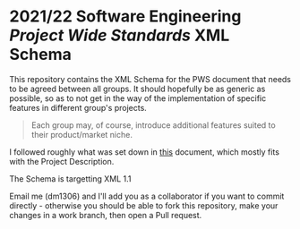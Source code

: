 # 2021/22 Software Engineering *Project Wide Standards* XML Schema
This repository contains the XML Schema for the PWS document that needs to be agreed between all groups.
It should hopefully be as generic as possible, so as to not get in the way of the implementation of specific features in different group's projects.
> Each group may, of course, introduce additional features suited to their product/market niche.

I followed roughly what was set down in [this](https://docs.google.com/document/d/1gtq-B1WeleKX0ulZakJPy3qUrz87qYwA7frx8K8Qr_8/edit?usp=sharing) document, which mostly fits with the Project Description.

The Schema is targetting XML 1.1

Email me (dm1306) and I'll add you as a collaborator if you want to commit directly - otherwise you should be able to fork this repository, make your changes in a work branch, then open a Pull request.
